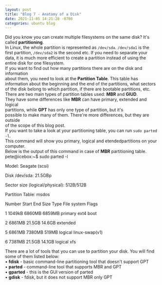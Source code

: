 ```yaml
---
layout: post
title: "Blog 7 - Anatomy of a Disk"
date: 2021-11-05 14:21:28 -0700
categories: ubuntu blog
---
```

Did you know you can create multiple filesystems on the same disk? It's called <b>partitioning</b>. <br>
In Linux, the whole partition is represented as `/dev/sda`. `/dev/sda1` is the<br> first partition, `/dev/sda2` is the second etc. If you need to separate your<br> data, it is much more efficient to create a partition instead of using the<br> entire disk for one filesystem.<br>
If you want to find out how many partitions there are on the disk and information <br> about them, you need to look at the <b>Partition Table</b>. This table
has information about the beginning and the end of the partitions, what sectors of the disk belong to which partition, if there are bootable partitions, etc. <br>
There are two main types of partition tables used: <b>MBR</b> and <b>GIUD</b>.<br>
They have some differences like <b>MBR</b> can have primary, extended and logical<br> partitions, while <b>GPT</b> has only one type of partition, but it's <br>
possible to make many of them. There're more differences, but they are outside<br> of the scope of this blog post.<br>
If you want to take a look at your partitioning table, you can run `sudo parted -l`.<br> This command will show you primary, logical and etendedpartitions on your computer. <br>
Below is the output of this command in case of <b>MBR</b> partitioning table. <br>
pete@icebox:~$ sudo parted -l

Model: Seagate (scsi)<br>

Disk /dev/sda: 21.5GBp<br>

Sector size (logical/physical): 512B/512B<br>

Partition Table: msdos<br>


Number  Start   End     Size    Type      File system     Flags<br>

 1      1049kB  6860MB  6859MB  primary   ext4            boot<br>

 2      6861MB  21.5GB  14.6GB  extended<br>

 5      6861MB  7380MB  519MB   logical   linux-swap(v1)<br>

 6      7381MB  21.5GB  14.1GB  logical   xfs<br>

There are a lot of tools that you can use to partition your disk. You will find<br> some of them listed below:<br>
•	<b>fdisk</b> - basic command-line partitioning tool that doesn't support GPT<br>
•	<b>parted</b> - command-line tool that supports MBR and GPT<br>
•	<b>gparted</b> - this is the GUI version of parted<br>
•	<b>gdisk</b> - fdisk, but it does not support MBR only GPT<br>



